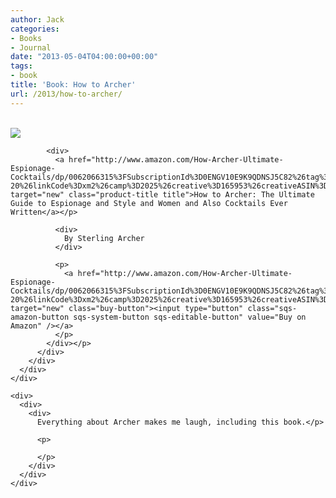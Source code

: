 ```yaml
---
author: Jack
categories:
- Books
- Journal
date: "2013-05-04T04:00:00+00:00"
tags:
- book
title: 'Book: How to Archer'
url: /2013/how-to-archer/
---
```


<div>
  <div>
    <div>
      <div>
        <div>
          <div>
            <div>
              <a href="http://www.amazon.com/How-Archer-Ultimate-Espionage-Cocktails/dp/0062066315%3FSubscriptionId%3D0ENGV10E9K9QDNSJ5C82%26tag%3Djackbaty-20%26linkCode%3Dxm2%26camp%3D2025%26creative%3D165953%26creativeASIN%3D0062066315" target="new"><br /> <img src="https://ecx.images-amazon.com/images/I/51WAcwymIhL.jpg" /><br /> </a>
            </div>
            
            <div>
              <a href="http://www.amazon.com/How-Archer-Ultimate-Espionage-Cocktails/dp/0062066315%3FSubscriptionId%3D0ENGV10E9K9QDNSJ5C82%26tag%3Djackbaty-20%26linkCode%3Dxm2%26camp%3D2025%26creative%3D165953%26creativeASIN%3D0062066315" target="new" class="product-title title">How to Archer: The Ultimate Guide to Espionage and Style and Women and Also Cocktails Ever Written</a></p> 
              
              <div>
                By Sterling Archer
              </div>
              
              <p>
                <a href="http://www.amazon.com/How-Archer-Ultimate-Espionage-Cocktails/dp/0062066315%3FSubscriptionId%3D0ENGV10E9K9QDNSJ5C82%26tag%3Djackbaty-20%26linkCode%3Dxm2%26camp%3D2025%26creative%3D165953%26creativeASIN%3D0062066315" target="new" class="buy-button"><input type="button" class="sqs-amazon-button sqs-system-button sqs-editable-button" value="Buy on Amazon" /></a>
              </p>
            </div></p>
          </div>
        </div>
      </div>
    </div>
    
    <div>
      <div>
        <div>
          Everything about Archer makes me laugh, including this book.</p> 
          
          <p>
             
          </p>
        </div>
      </div>
    </div>
  </div>
</div>